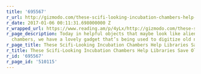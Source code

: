 ```yaml
---
title: '695567'
r_url: http://gizmodo.com/these-scifi-looking-incubation-chambers-help-libraries-1790805453
r_date: 2017-01-06 00:11:31.698000000 Z
r_wrapped_url: https://www.reading.am/p/4yLx/http://gizmodo.com/these-scifi-looking-incubation-chambers-help-libraries-1790805453
r_page_description: Today in helpful objects that maybe look like alien incubation
  chambers, we have a lovely gadget that’s being used to digitize old newspapers.
r_page_title: These Scifi-Looking Incubation Chambers Help Libraries Save Old Newspapers
r_title: These Scifi-Looking Incubation Chambers Help Libraries Save Old Newspapers
r_id: '695567'
r_page_id: '510115'
---
```


